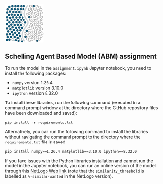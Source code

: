 <img src="https://github.com/YahyaGamal/Schelling_ABM_assignment/blob/main/Logo/Logo.png?raw=true" alt="drawing" width="125"/> 

## Schelling Agent Based Model (ABM) assignment

To run the model in the `assignment.ipynb` Jupyter notebook, you need to install the following packages:
- `numpy` version 1.26.4
- `matplotlib` version 3.10.0
- `ipython` version 8.32.0

To install these libraries, run the following command (executed in a command prompt window at the directory where the GitHub repository files have been downloaded and saved):
```
pip install -r requirements.txt
```

Alternatively, you can run the following command to install the libraries without navigating the command prompt to the directory where the `requirements.txt` file is saved
```
pip install numpy==1.26.4 matplotlib==3.10.0 ipython==8.32.0
```

If you face issues with the Python libraries installation and cannot run the model in the Jupyter notebook, you can run an online version of the model through this [NetLogo Web link](https://www.netlogoweb.org/launch#https://www.netlogoweb.org/assets/modelslib/Sample%20Models/Social%20Science/Segregation.nlogo) (note that the `similarity_threshold` is labelled as `%-similar-wanted` in the NetLogo version).
